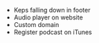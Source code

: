 ---
---

* Keps falling down in footer
* Audio player on website
* Custom domain
* Register podcast on iTunes